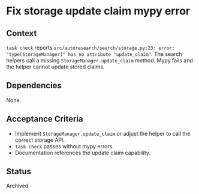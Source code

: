 # Fix storage update claim mypy error

## Context
`task check` reports `src/autoresearch/search/storage.py:23: error: "type[StorageManager]" has no attribute "update_claim"`.
The search helpers call a missing `StorageManager.update_claim` method. Mypy fails and the helper cannot update stored claims.

## Dependencies
None.

## Acceptance Criteria
- Implement `StorageManager.update_claim` or adjust the helper to call the correct storage API.
- `task check` passes without mypy errors.
- Documentation references the update claim capability.

## Status
Archived
